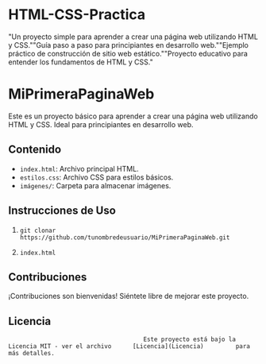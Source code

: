 # HTML-CSS-Practica
"Un proyecto simple para aprender a crear una página web utilizando HTML y CSS.""Guía paso a paso para principiantes en desarrollo web.""Ejemplo práctico de construcción de sitio web estático.""Proyecto educativo para entender los fundamentos de HTML y CSS."
# MiPrimeraPaginaWeb

Este es un proyecto básico para aprender a crear una página web utilizando HTML y CSS. Ideal para principiantes en desarrollo web.

##                                             Contenido                                           

- `index.html`: Archivo principal HTML.
- `estilos.css`: Archivo CSS para estilos básicos.
- `imágenes/`: Carpeta para almacenar imágenes.

##                                              Instrucciones de Uso                                            

1.     git clonar https://github.com/tunombredeusuario/MiPrimeraPaginaWeb.git
2.     index.html

##                                                  Contribuciones                                                

¡Contribuciones son bienvenidas! Siéntete libre de mejorar este proyecto.

##                                                  Licencia                                                

                                          Este proyecto está bajo la Licencia MIT - ver el archivo      [Licencia](Licencia)         para más detalles.                                             

